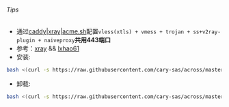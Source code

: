 ###### Tips
* 通过[caddy](https://github.com/caddyserver/caddy/releases)|[xray](https://github.com/XTLS/Xray-core/releases)|[acme.sh](https://github.com/acmesh-official/acme.sh)配置`vless(xtls) + vmess + trojan + ss+v2ray-plugin + naiveproxy`**共用443端口**  
* 参考：[xray](https://github.com/XTLS/Xray-examples)  &&  [lxhao61](https://github.com/lxhao61/integrated-examples)
* 安装:
```bash
bash <(curl -s https://raw.githubusercontent.com/cary-sas/across/master/xray/xray_whatever_uuid.sh) my.domain.com
```
* 卸载:
```bash
bash <(curl -s https://raw.githubusercontent.com/cary-sas/across/master/xray/xray_whatever_uuid.sh) remove_purge
```
